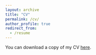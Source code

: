 ```yaml
---
layout: archive
title: "CV"
permalink: /cv/
author_profile: true
redirect_from:
  - /resume
---
```


You can download a copy of my CV [here](http://michaeloriordan.github.io/files/mor_cv.pdf).

<!---
{% include base_path %}

Education
======
* B.S. in Github, Github University, 2012
* M.S. in Jekyll, Github University, 2014
* Ph.D in Version Control Theory, Github University, 2018 (expected)

Work experience
======
* Summer 2015: Research Assistant
  * Github University
  * Duties included: Tagging issues
  * Supervisor: Professor Git

* Fall 2015: Research Assistant
  * Github University
  * Duties included: Merging pull requests
  * Supervisor: Professor Hub
  
Skills
======
* Skill 1
* Skill 2
  * Sub-skill 2.1
  * Sub-skill 2.2
  * Sub-skill 2.3
* Skill 3

Publications
======
  <ul>{% for post in site.publications %}
    {% include archive-single-cv.html %}
  {% endfor %}</ul>
  
Talks
======
  <ul>{% for post in site.talks %}
    {% include archive-single-talk-cv.html %}
  {% endfor %}</ul>
  
Teaching
======
<!---
  <ul>{% for post in site.teaching %}
    {% include archive-single-cv.html %}
  {% endfor %}</ul>
Service and leadership
======
--->  
<!---
* Currently signed in to 43 different slack teams
--->
